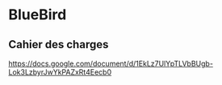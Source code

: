 BlueBird
========

## Cahier des charges
https://docs.google.com/document/d/1EkLz7UlYpTLVbBUgb-Lok3LzbyrJwYkPAZxRt4Eecb0
